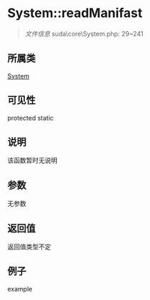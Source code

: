 # System::readManifast

> *文件信息* suda\core\System.php: 29~241
## 所属类 

[System](../System.md)

## 可见性

  protected  static
## 说明

该函数暂时无说明

## 参数

无参数

## 返回值
返回值类型不定

## 例子

example